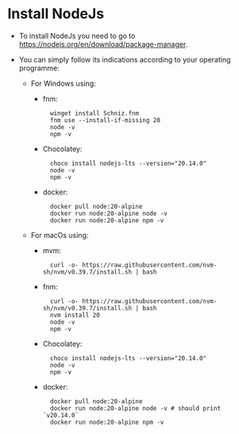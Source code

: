 # Install NodeJs

- To install NodeJs you need to go to https://nodejs.org/en/download/package-manager.

- You can simply follow its indications according to your operating programme:    
    - For Windows using: 
        - fnm: 
        
                winget install Schniz.fnm
                fnm use --install-if-missing 20
                node -v
                npm -v
        - Chocolatey:

                choco install nodejs-lts --version="20.14.0"
                node -v
                npm -v
        
        - docker:

                docker pull node:20-alpine
                docker run node:20-alpine node -v
                docker run node:20-alpine npm -v

    - For macOs using:
        
        - mvm:
        
                curl -o- https://raw.githubusercontent.com/nvm-sh/nvm/v0.39.7/install.sh | bash




        - fnm: 
        
                curl -o- https://raw.githubusercontent.com/nvm-sh/nvm/v0.39.7/install.sh | bash
                nvm install 20
                node -v
                npm -v
        - Chocolatey:

                choco install nodejs-lts --version="20.14.0"
                node -v
                npm -v
        
        - docker:

                docker pull node:20-alpine
                docker run node:20-alpine node -v # should print `v20.14.0`
                docker run node:20-alpine npm -v

